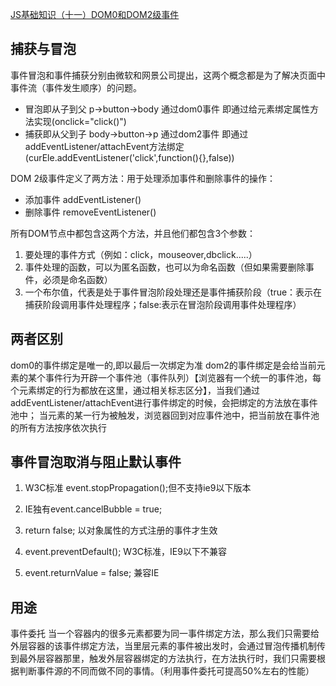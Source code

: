 [JS基础知识（十一）DOM0和DOM2级事件](https://blog.csdn.net/qq_23389687/article/details/80166843)
## 捕获与冒泡

事件冒泡和事件捕获分别由微软和网景公司提出，这两个概念都是为了解决页面中事件流（事件发生顺序）的问题。

* 冒泡即从子到父  p->button->body 通过dom0事件 即通过给元素绑定属性方法实现(onclick="click()")
* 捕获即从父到子 body->button->p 通过dom2事件 即通过addEventListener/attachEvent方法绑定(curEle.addEventListener('click',function(){},false))

DOM 2级事件定义了两方法：用于处理添加事件和删除事件的操作： 

* 添加事件 addEventListener()    
* 删除事件  removeEventListener()

所有DOM节点中都包含这两个方法，并且他们都包含3个参数： 

1. 要处理的事件方式（例如：click，mouseover,dbclick.....） 
2. 事件处理的函数，可以为匿名函数，也可以为命名函数（但如果需要删除事件，必须是命名函数） 
3. 一个布尔值，代表是处于事件冒泡阶段处理还是事件捕获阶段（true：表示在捕获阶段调用事件处理程序；false:表示在冒泡阶段调用事件处理程序）

## 两者区别
dom0的事件绑定是唯一的,即以最后一次绑定为准
dom2的事件绑定是会给当前元素的某个事件行为开辟一个事件池（事件队列）【浏览器有一个统一的事件池，每个元素绑定的行为都放在这里，通过相关标志区分】，当我们通过 addEventListener/attachEvent进行事件绑定的时候，会把绑定的方法放在事件池中；
当元素的某一行为被触发，浏览器回到对应事件池中，把当前放在事件池的所有方法按序依次执行

## 事件冒泡取消与阻止默认事件
1. W3C标准 event.stopPropagation();但不支持ie9以下版本
2. IE独有event.cancelBubble = true;
  
1. return false; 以对象属性的方式注册的事件才生效
2. event.preventDefault(); W3C标准，IE9以下不兼容
3. event.returnValue = false; 兼容IE

## 用途
事件委托
当一个容器内的很多元素都要为同一事件绑定方法，那么我们只需要给外层容器的该事件绑定方法，当里层元素的事件被出发时，会通过冒泡传播机制传到最外层容器那里，触发外层容器绑定的方法执行，在方法执行时，我们只需要根据判断事件源的不同而做不同的事情。（利用事件委托可提高50%左右的性能）
